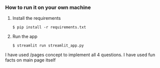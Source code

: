 ### How to run it on your own machine

1. Install the requirements

   ```
   $ pip install -r requirements.txt
   ```

2. Run the app

   ```
   $ streamlit run streamlit_app.py
   ```

I have used /pages concept to implement all 4 questions.
I have used fun facts on main page itself
